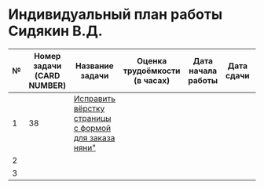 # Индивидуальный план работы Сидякин В.Д.

| № | Номер задачи (CARD NUMBER) | Название задачи | Оценка трудоёмкости (в часах) | Дата начала работы | Дата сдачи | Ссылка на Pull Request | Комментарий |
|---|---|---|---|---|---|---|---|
| 1 |  38 |[Исправить вёрстку страницы с формой для заказа няни"](https://trello.com/c/1gpmHbzE/38-исправить-вёрстку-страницы-с-формой-для-заказа-няни)    |   |   |   |   |   |
| 2 |   |   |   |   |   |   |   |
| 3 |   |   |   |   |   |   |   |
